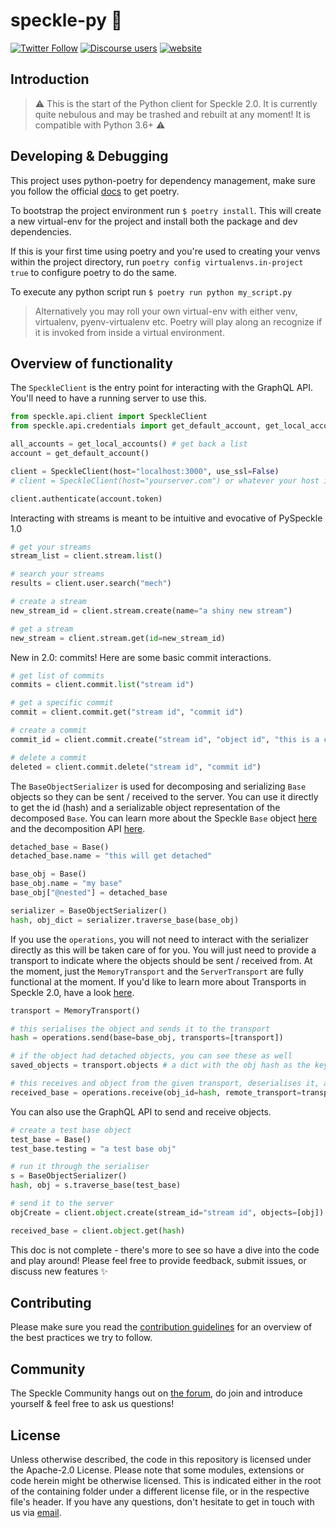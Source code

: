 # speckle-py 🥧

[![Twitter Follow](https://img.shields.io/twitter/follow/SpeckleSystems?style=social)](https://twitter.com/SpeckleSystems) [![Discourse users](https://img.shields.io/discourse/users?server=https%3A%2F%2Fdiscourse.speckle.works&style=flat-square)](https://discourse.speckle.works) [![website](https://img.shields.io/badge/www-speckle.systems-royalblue?style=flat-square)](https://speckle.systems)

## Introduction

> ⚠ This is the start of the Python client for Speckle 2.0. It is currently quite nebulous and may be trashed and rebuilt at any moment! It is compatible with Python 3.6+ ⚠

## Developing & Debugging
This project uses python-poetry for dependency management, make sure you follow the official [docs](https://python-poetry.org/docs/#installation) to get poetry.

To bootstrap the project environment run `$ poetry install`. This will create a new virtual-env for the project and install both the package and dev dependencies.

If this is your first time using poetry and you're used to creating your venvs within the project directory, run `poetry config virtualenvs.in-project true` to configure poetry to do the same.

To execute any python script run `$ poetry run python my_script.py`

> Alternatively you may roll your own virtual-env with either venv, virtualenv, pyenv-virtualenv etc. Poetry will play along an recognize if it is invoked from inside a virtual environment.

## Overview of functionality 

The `SpeckleClient` is the entry point for interacting with the GraphQL API. You'll need to have a running server to use this.

```py
from speckle.api.client import SpeckleClient
from speckle.api.credentials import get_default_account, get_local_accounts

all_accounts = get_local_accounts() # get back a list
account = get_default_account()

client = SpeckleClient(host="localhost:3000", use_ssl=False)
# client = SpeckleClient(host="yourserver.com") or whatever your host is

client.authenticate(account.token)
```

Interacting with streams is meant to be intuitive and evocative of PySpeckle 1.0

```py
# get your streams
stream_list = client.stream.list()

# search your streams
results = client.user.search("mech")

# create a stream
new_stream_id = client.stream.create(name="a shiny new stream")

# get a stream
new_stream = client.stream.get(id=new_stream_id)
```

New in 2.0: commits! Here are some basic commit interactions.

```py
# get list of commits
commits = client.commit.list("stream id")

# get a specific commit
commit = client.commit.get("stream id", "commit id")

# create a commit
commit_id = client.commit.create("stream id", "object id", "this is a commit message to describe the commit")

# delete a commit
deleted = client.commit.delete("stream id", "commit id")
```

The `BaseObjectSerializer` is used for decomposing and serializing `Base` objects so they can be sent / received to the server. You can use it directly to get the id (hash) and a serializable object representation of the decomposed `Base`. You can learn more about the Speckle `Base` object [here](https://discourse.speckle.works/t/core-2-0-the-base-object/782) and the decomposition API [here](https://discourse.speckle.works/t/core-2-0-decomposition-api/911).

```py
detached_base = Base()
detached_base.name = "this will get detached"

base_obj = Base()
base_obj.name = "my base"
base_obj["@nested"] = detached_base

serializer = BaseObjectSerializer()
hash, obj_dict = serializer.traverse_base(base_obj)
```

If you use the `operations`, you will not need to interact with the serializer directly as this will be taken care of for you. You will just need to provide a transport to indicate where the objects should be sent / received from. At the moment, just the `MemoryTransport` and the `ServerTransport` are fully functional at the moment. If you'd like to learn more about Transports in Speckle 2.0, have a look [here](https://discourse.speckle.works/t/core-2-0-transports/919).

```py
transport = MemoryTransport()

# this serialises the object and sends it to the transport
hash = operations.send(base=base_obj, transports=[transport])

# if the object had detached objects, you can see these as well
saved_objects = transport.objects # a dict with the obj hash as the key

# this receives and object from the given transport, deserialises it, and recomposes it into a base object
received_base = operations.receive(obj_id=hash, remote_transport=transport)
```

You can also use the GraphQL API to send and receive objects.

```py
# create a test base object
test_base = Base()
test_base.testing = "a test base obj"

# run it through the serialiser
s = BaseObjectSerializer()
hash, obj = s.traverse_base(test_base)

# send it to the server
objCreate = client.object.create(stream_id="stream id", objects=[obj])

received_base = client.object.get(hash)
```

This doc is not complete - there's more to see so have a dive into the code and play around! Please feel free to provide feedback, submit issues, or discuss new features ✨

## Contributing

Please make sure you read the [contribution guidelines](.github/CONTRIBUTING.md) for an overview of the best practices we try to follow.

## Community

The Speckle Community hangs out on [the forum](https://discourse.speckle.works), do join and introduce yourself & feel free to ask us questions!

## License

Unless otherwise described, the code in this repository is licensed under the Apache-2.0 License. Please note that some modules, extensions or code herein might be otherwise licensed. This is indicated either in the root of the containing folder under a different license file, or in the respective file's header. If you have any questions, don't hesitate to get in touch with us via [email](mailto:hello@speckle.systems).
